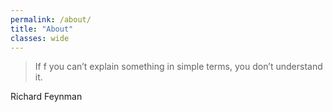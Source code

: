 ```yaml
---
permalink: /about/
title: "About"
classes: wide
---
```


> If f you can’t explain something in simple terms, you don’t understand it.

Richard Feynman
